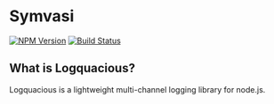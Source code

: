 # Symvasi

[![NPM Version](https://img.shields.io/npm/v/logquacious.svg)](https://www.npmjs.com/package/logquacious)
[![Build Status](https://travis-ci.org/jlekie/logquacious.svg?branch=master)](https://travis-ci.org/jlekie/logquacious)

## What is Logquacious?
Logquacious is a lightweight multi-channel logging library for node.js.
